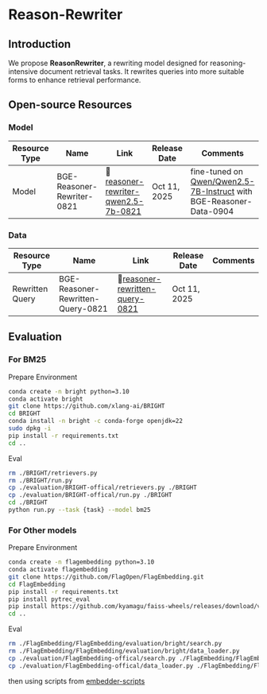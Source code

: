 # Reason-Rewriter

## Introduction

We propose **ReasonRewriter**, a rewriting model designed for reasoning-intensive document retrieval tasks. It rewrites queries into more suitable forms to enhance retrieval performance.

## Open-source Resources

### Model

| Resource Type | Name                       | Link                                                         | Release Date | Comments                                                     |
| ------------- | -------------------------- | ------------------------------------------------------------ | ------------ | ------------------------------------------------------------ |
| Model         | BGE-Reasoner-Rewriter-0821 | 🤗[reasoner-rewriter-qwen2.5-7b-0821](https://huggingface.co/cfli/reasoner-rewriter-qwen2.5-7b-0821) | Oct 11, 2025 | fine-tuned on [Qwen/Qwen2.5-7B-Instruct](https://huggingface.co/Qwen/Qwen2.5-7B-Instruct) with BGE-Reasoner-Data-0904 |

### Data

| Resource Type   | Name                              | Link                                                         | Release Date | Comments |
| --------------- | --------------------------------- | ------------------------------------------------------------ | ------------ | -------- |
| Rewritten Query | BGE-Reasoner-Rewritten-Query-0821 | 🤗[reasoner-rewritten-query-0821](https://huggingface.co/datasets/cfli/reasoner-rewritten-query-0821) | Oct 11, 2025 |          |

## Evaluation

### For BM25

Prepare Environment

```bash
conda create -n bright python=3.10
conda activate bright
git clone https://github.com/xlang-ai/BRIGHT
cd BRIGHT
conda install -n bright -c conda-forge openjdk=22
sudo dpkg -i
pip install -r requirements.txt
cd ..
```

Eval

```bash
rm ./BRIGHT/retrievers.py
rm ./BRIGHT/run.py
cp ./evaluation/BRIGHT-offical/retrievers.py ./BRIGHT
cp ./evaluation/BRIGHT-offical/run.py ./BRIGHT
cd ./BRIGHT
python run.py --task {task} --model bm25
```

### For Other models

Prepare Environment

```bash
conda create -n flagembedding python=3.10
conda activate flagembedding
git clone https://github.com/FlagOpen/FlagEmbedding.git
cd FlagEmbedding
pip install -r requirements.txt
pip install pytrec_eval
pip install https://github.com/kyamagu/faiss-wheels/releases/download/v1.7.3/faiss_gpu-1.7.3-cp310-cp310-manylinux_2_17_x86_64.manylinux2014_x86_64.whl
cd ..
```

Eval

```bash
rm ./FlagEmbedding/FlagEmbedding/evaluation/bright/search.py
rm ./FlagEmbedding/FlagEmbedding/evaluation/bright/data_loader.py
cp ./evaluation/FlagEmbedding-offical/search.py ./FlagEmbedding/FlagEmbedding/evaluation/bright
cp ./evaluation/FlagEmbedding-offical/data_loader.py ./FlagEmbedding/FlagEmbedding/evaluation/bright
```

then using scripts from [embedder-scripts](https://github.com/VectorSpaceLab/agentic-search/tree/main/ReasonEmbed/evaluation_bright/scripts)